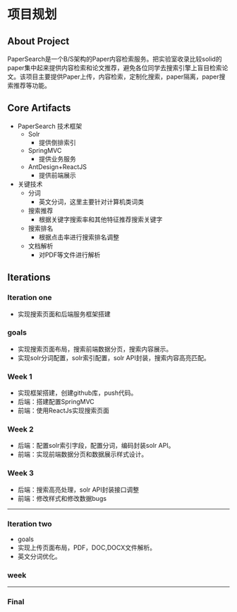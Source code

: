 # 项目规划
## About Project
PaperSearch是一个B/S架构的Paper内容检索服务。把实验室收录比较solid的paper集中起来提供内容检索和论文推荐，避免各位同学去搜索引擎上盲目检索论文。该项目主要提供Paper上传，内容检索，定制化搜索，paper隔离，paper搜索推荐等功能。
## Core Artifacts
- PaperSearch 技术框架
  - Solr
    - 提供倒排索引
  - SpringMVC
    - 提供业务服务
  - AntDesign+ReactJS
    - 提供前端展示
- 关键技术
  - 分词
    - 英文分词，这里主要针对计算机类词类
  - 搜索推荐
    - 根据关键字搜索率和其他特征推荐搜索关键字
  - 搜索排名
    - 根据点击率进行搜索排名调整
  - 文档解析
    - 对PDF等文件进行解析    
## Iterations
### Iteration one
 - 实现搜索页面和后端服务框架搭建
### goals
 - 实现搜索页面布局，搜索前端数据分页，搜索内容展示。
 - 实现solr分词配置，solr索引配置，solr API封装，搜索内容高亮匹配。
### Week 1
 - 实现框架搭建，创建github库，push代码。
 - 后端：搭建配置SpringMVC
 - 前端：使用ReactJs实现搜索页面

### Week 2
 - 后端：配置solr索引字段，配置分词，编码封装solr API。
 - 前端：实现前端数据分页和数据展示样式设计。

### Week 3
 - 后端：搜索高亮处理，solr API封装接口调整
 - 前端：修改样式和修改数据bugs
---
### Iteration two
 - goals
 - 实现上传页面布局，PDF，DOC,DOCX文件解析。
 - 英文分词优化。
### week

---
### Final
